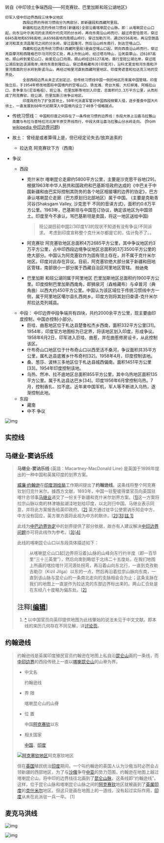 


转自《中印领土争端西段——阿克赛钦、巴里加斯和班公湖地区》
```
印军入侵中印边界西段三块争议地区
        西段边界的传统习惯线分为两部分，即新疆段和西藏阿里段。
        新疆和拉达克的传统习惯线(新疆段)全部沿着喀喇昆仑山脉。即：从喀喇昆仑山口起，向东沿叶尔羌河的支流和什约克河的分水岭，再向东南沿山岭而行，越过奇普恰普河，穿过6845高地和6598高地;从6598高地向南顺山岭行，穿过加勒万河，通过6556高地，再沿空朗昌波河和其支流昌隆河之间的分水岭，穿过昌隆河，然后沿山岭东南行，到达空喀山口。
        西藏和拉达克传统习惯线(西藏阿里段)是由空喀山口起，转向西南沿山岭而行，穿过羌臣摩河和西隆格巴尔马河的交汇处，再上升到山岭，经过塔马特山，沿羌臣摩山，过6107高地，顺山岭到爱尼山口，由爱尼山口向南，顺山岭经过6127高地，南行至班公湖北岸，穿过班公湖后到达该湖南岸;继向东南到隆巨山，穿过桑格藏布河(印度河)，沿科尤里龙帕河东南和汗里河南面的分水岭到斯诺乌山，再经过帕里河直到西藏阿里地区、印度旁遮普和拉达克三地的交界处。
        全部西段边界从未正式划定过，但传统习惯线中国一侧的地区历来属中国管辖。印度独立后，于1954年修改地图将中国境内的空喀山口、铁龙滩、奇台大板、大红柳滩、阿格拉山口、卖争拿马(尼亚格祖)、班公洛、巴里加斯等地划入印度，总面积约3.3万平方公里，从而形成了阿克赛钦、班公湖、巴里加斯三块争议地区。
        印度政府为了扩张其领土，50年代派遣军警对中国西段频繁入侵，逐步蚕食中国大片领土，一直发展到60年代初期深入中国境内设立了40多个侵略据点。
```

* 传统习惯线： `中国和印度之间存在了一条传统习惯的边界线：东段大体上沿喜马拉雅山南麓与布拉马普特拉河北岸平原交界线而行，中段大体沿喜马拉雅山分水岭走向。` (from [wikipedia 中印边界问题](https://zh.wikipedia.org/wiki/%E4%B8%AD%E5%8D%B0%E8%BE%B9%E7%95%8C%E9%97%AE%E9%A2%98))



* 故土： 曾经是或者算得上是，但已经定论失去/放弃追索的
  * 拉达克
    阿克赛钦下方（西南）
* 争议
  * 西段
    * 克什米尔
      喀喇昆仑走廊约5800平方公里，主要是沙克思干谷地[29]。根据1963年中华人民共和国政府和巴基斯坦政府达成的《中巴关于中国新疆和由巴实际控制其防务的各个地区相接壤的边界的协定》，巴方承认喀喇昆仑走廊（巴方原划归北部地区）属于中国。
      (主要是克勒青河谷(Shaksgam Valley, 沙克思干 不同的音译方式)，面积约0.6万平方公里。1963年，巴基斯坦与中国签订协议，确定该地区为中国领土。印度至今不承认，骂巴基斯坦是卖国，将这一地区送给中国)
      
      > 班公湖目前中国2/3印度1/3的现状不知道有没有争议/不同诉求。 考虑到印度宣称整个克什米尔都是它的，估计免不了。。
    * 阿克赛钦
      阿克塞钦地区总面积4万2685平方公里，其中争议地区约3万平方公里，占中印西段边境争议地区总面积的3万3500平方公里的绝大部分。中国认为阿克塞钦作为固有领土存在，并不属于克什米尔地区。印度对此存在异议。目前，阿克塞钦绝大部分属于新疆和田地区管辖，南部很小一部分属于西藏自治区阿里地区管辖。
      <del>拉达克</del>
    * 巴里加斯 
      和班公湖同属于阿里地区
      巴里加斯地区总面积约1900平方公里。印度控制巴里加斯西南角，即狮泉河（森格藏布）与卓普河（典角曲）以西大约450平方公里。中国认为该区域位于传统习惯线中方一侧，属于阿里地区噶尔县扎西岗乡。印度方则将其划归查谟-克什米尔邦拉达克列城县。
  * 中段： 中印边界中段争端共有四块，共约2000余平方公里，现主要由印度控制，中国亦控制小部分。
    * 巨哇、曲惹地区位于札达县楚鲁松杰乡西南，面积332平方公里[31]。1954年，印度官方地图标为已定界，将该地区划入印度，形成争议。1958年6月2日，印军进入巨哇、曲惹，并在曲惹修房设卡，从此控制该区。
    * 什布奇山口地区位于什布奇山口以西至活不桑河，争议面积共35平方公里，属札达县底雅乡什布奇村[32]。1958年4月，印度控制该地。
    * 桑、葱莎、波林三多地区位于札达县城西偏南，面积1451平方公里[33]。1954年印度控制该地。
    * 乌热、然冲、拉不底地区总面积855平方公里，其中乌热地区面积135平方公里。属于札达县达巴乡[34]。印度1956年6月曾控制乌热。7月，控制香扎、拉不底。近年来中国军机，军人等不断进入乌热，逐渐控制此地。
  * 东段
    * 藏南
    * 中不 争议



![img](_pics/中印边界_yonka/Aksai_Chin_Sino-Indian_border_map.png)



## 实控线





## **马继业-窦讷乐线**



> **马继业-窦讷乐线** (英語：Macartney-MacDonald Line) 是英国于1898年提出的一种中国和英属印度的划界方案。
>
> [威廉·约翰逊](https://zh.wikipedia.org/wiki/威廉·約翰遜)在[印度测绘局](https://zh.wikipedia.org/w/index.php?title=印度测绘局&action=edit&redlink=1)工作期间提出了**约翰逊线**。这条线将整个阿克赛钦划归克什米尔。據西方文献，1893年，中国一驻聖彼得堡官员向英国驻喀什总领事[马继业](https://zh.wikipedia.org/wiki/马继业)递交了一份关于新疆和克什米尔划界方案。[[1\]](https://zh.wikipedia.org/wiki/馬繼業-竇訥樂線#cite_note-1)这一方案将拉宗山脉以南的林津塘盐湖洼地划给印度，以北则归中国。马继业表示同意，并将此方案报告给英印政府。[[2\]](https://zh.wikipedia.org/wiki/馬繼業-竇訥樂線#cite_note-Calvin-2) 英方通过驻华公使窦讷乐知会中方，中方没有回应，英方單方面将此视为中方的默许。[[2\]](https://zh.wikipedia.org/wiki/馬繼業-竇訥樂線#cite_note-Calvin-2)[[3\]](https://zh.wikipedia.org/wiki/馬繼業-竇訥樂線#cite_note-middlepath-3)[[註 1\]](https://zh.wikipedia.org/wiki/馬繼業-竇訥樂線#cite_note-4)
>
> 
> 此线为[中巴边界协定](https://zh.wikipedia.org/wiki/中巴边界协定)中的划界提供了部分依据，故亦有人建议解决[中印边界问题](https://zh.wikipedia.org/wiki/中印边界问题)亦可将此线作为参考。[[3\]](https://zh.wikipedia.org/wiki/馬繼業-竇訥樂線#cite_note-middlepath-3)[[4\]](https://zh.wikipedia.org/wiki/馬繼業-竇訥樂線#cite_note-5)
>
> 此线的喀喇昆仑山口以东段具体描述如下：
>
> > 从喀喇昆仑山口起[边界将沿着]山脉的山峰向东行约半度（即一百华里“三十三英里”），然后向南到略低于北纬二十五度处。在我们地图上所画的喀拉喀什河河源处拐弯，再沿着山向东北行，一直到克孜勒吉勒尕（Kizil Jilga）以东的一点，然后再沿着拉宗山脉向东南，一直到该山脉与昆仑山的一条南北走向的支脉相会合为止；这条支脉在我们的地图上一直是作为拉达克的东部边界标出来的。两山汇合处是在东经八十度略为偏东处。[[2\]](https://zh.wikipedia.org/wiki/馬繼業-竇訥樂線#cite_note-Calvin-2)
>
> ## 注释[[编辑](https://zh.wikipedia.org/w/index.php?title=馬繼業-竇訥樂線&action=edit&section=1)]
>
> 1. **[^](https://zh.wikipedia.org/wiki/馬繼業-竇訥樂線#cite_ref-4)** 以中国官员向英印提供地图为此线肇始的说法未见于中文文献。即本线的来历几何存在不同见解，详[讨论页](https://zh.wikipedia.org/wiki/Talk:馬繼業-竇訥樂線)。



## 约翰逊线



> 约翰逊线是英属印度殖民官员约翰逊在地图上私自沿[昆仑山](https://baike.baidu.com/item/昆仑山/394387)画的一条线，而[中印边界](https://baike.baidu.com/item/中印边界/9144747)的西段传统上一直以[喀喇昆仑山](https://baike.baidu.com/item/喀喇昆仑山/2112564)的山脊为界。
>
> - 中文名
>
>   约翰逊线
>
> - 界  限
>
>   喀喇昆仑山的山脊
>
> - 位  置
>
>   中国[阿克赛钦](https://baike.baidu.com/item/阿克赛钦/6270453)以东
>
> - 相关国家
>
>   [中国](https://baike.baidu.com/item/中国/22516505)、[印度](https://baike.baidu.com/item/印度/121904)
>
> [![阿克塞钦地区](_pics/中印边界_yonka/64380cd7912397dd7bf33d305882b2b7d0a28778)](https://baike.baidu.com/pic/约翰逊线/9682051/0/64380cd7912397dd7bf33d305882b2b7d0a28778?fr=lemma&ct=single)阿克塞钦地区
>
> 但在[英国](https://baike.baidu.com/item/英国)殖民统治[印度](https://baike.baidu.com/item/印度/121904)期间，一个叫约翰逊的英国人认为沙俄当时必然会占领新疆的西部地区，为了与[沙俄](https://baike.baidu.com/item/沙俄)争夺[中亚](https://baike.baidu.com/item/中亚)的势力范围，约翰逊在地图上越过喀喇昆仑山，将中印的边界线往北画到了[昆仑山脉](https://baike.baidu.com/item/昆仑山脉)，这条线即“约翰逊线”。这样，位于昆仑山脉和喀喇昆仑山脉之间的[阿克赛钦](https://baike.baidu.com/item/阿克赛钦)地区就被画到了[英属印度](https://baike.baidu.com/item/英属印度/2651634)的[克什米尔](https://baike.baidu.com/item/克什米尔/517533)地区。但这只是画在地图上的一道线，没有起过实际作用，[印度](https://baike.baidu.com/item/印度)从未在此派驻一兵一卒。 [1] 



## 麦克马洪线



![img](_pics/中印边界_yonka/ac345982b2b7d0a20cf4c82995a561094b36acaf2c66)



![img](_pics/中印边界_yonka/9d82d158ccbf6c81f21f211cbc3eb13533fa401d)
